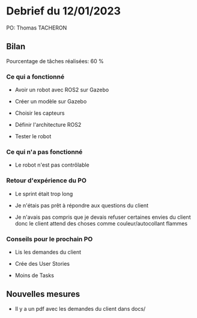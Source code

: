 # Debrief du 12/01/2023

PO: Thomas TACHERON


## Bilan
Pourcentage de tâches réalisées: 60 %

### Ce qui a fonctionné
- Avoir un robot avec ROS2 sur Gazebo

- Créer un modèle sur Gazebo

- Choisir les capteurs

- Définir l'architecture ROS2

- Tester le robot

### Ce qui n'a pas fonctionné
- Le robot n'est pas contrôlable

### Retour d'expérience du PO
- Le sprint était trop long

- Je n'étais pas prêt à répondre aux questions du client

- Je n'avais pas compris que je devais refuser certaines envies du client donc le client attend des choses comme couleur/autocollant flammes

### Conseils pour le prochain PO
- Lis les demandes du client

- Crée des User Stories

- Moins de Tasks

## Nouvelles mesures
- Il y a un pdf avec les demandes du client dans docs/
